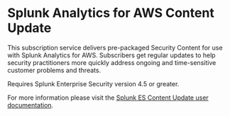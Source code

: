 # Splunk Analytics for AWS Content Update

This subscription service delivers pre-packaged Security Content for use with Splunk Analytics for AWS. Subscribers get regular updates to help security practitioners more quickly address ongoing and time-sensitive customer problems and threats.

Requires Splunk Enterprise Security version 4.5 or greater.

For more information please visit the [Splunk ES Content Update user documentation](https://docs.splunk.com/Documentation/ESSOC).
